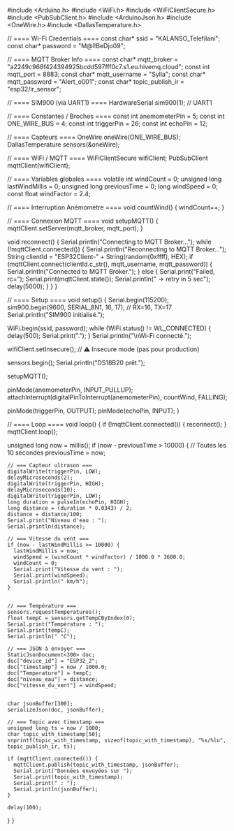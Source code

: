 #include <Arduino.h>
#include <WiFi.h>
#include <WiFiClientSecure.h>
#include <PubSubClient.h>
#include <ArduinoJson.h>
#include <OneWire.h>
#include <DallasTemperature.h>

// ==== Wi-Fi Credentials ====
const char* ssid = "KALANSO_Telefilani";
const char* password = "M@l!BeDjo09";

// ==== MQTT Broker Info ====
const char* mqtt_broker = "a2249c968f424394925bcdd597fff0c7.s1.eu.hivemq.cloud";
const int mqtt_port = 8883;
const char* mqtt_username = "Sylla";
const char* mqtt_password = "Alert_o001";
const char* topic_publish_ir = "esp32/ir_sensor";

// ==== SIM900 (via UART1) ====
HardwareSerial sim900(1);  // UART1

// ==== Constantes / Broches ====
const int anemometerPin = 5;
const int ONE_WIRE_BUS = 4;
const int triggerPin = 26;
const int echoPin = 12;

// ==== Capteurs ====
OneWire oneWire(ONE_WIRE_BUS);
DallasTemperature sensors(&oneWire);

// ==== WiFi / MQTT ====
WiFiClientSecure wifiClient;
PubSubClient mqttClient(wifiClient);

// ==== Variables globales ====
volatile int windCount = 0;
unsigned long lastWindMillis = 0;
unsigned long previousTime = 0;
long windSpeed = 0;
const float windFactor = 2.4;

// ==== Interruption Anémomètre ====
void countWind() {
  windCount++;
}

// ==== Connexion MQTT ====
void setupMQTT() {
  mqttClient.setServer(mqtt_broker, mqtt_port);
}

void reconnect() {
  Serial.println("Connecting to MQTT Broker...");
  while (!mqttClient.connected()) {
    Serial.println("Reconnecting to MQTT Broker...");
    String clientId = "ESP32Client-" + String(random(0xffff), HEX);
    if (mqttClient.connect(clientId.c_str(), mqtt_username, mqtt_password)) {
      Serial.println("Connected to MQTT Broker.");
    } else {
      Serial.print("Failed, rc=");
      Serial.print(mqttClient.state());
      Serial.println(" -> retry in 5 sec");
      delay(5000);
    }
  }
}

// ==== Setup ====
void setup() {
  Serial.begin(115200);
  sim900.begin(9600, SERIAL_8N1, 16, 17); // RX=16, TX=17
  Serial.println("SIM900 initialisé.");

  WiFi.begin(ssid, password);
  while (WiFi.status() != WL_CONNECTED) {
    delay(500);
    Serial.print(".");
  }
  Serial.println("\nWi-Fi connecté.");

  wifiClient.setInsecure(); // ⚠️ Insecure mode (pas pour production)

  sensors.begin();
  Serial.println("DS18B20 prêt.");

  setupMQTT();

  pinMode(anemometerPin, INPUT_PULLUP);
  attachInterrupt(digitalPinToInterrupt(anemometerPin), countWind, FALLING);


  pinMode(triggerPin, OUTPUT);
  pinMode(echoPin, INPUT);
}

// ==== Loop ====
void loop() {
  if (!mqttClient.connected()) {
    reconnect();
  }
  mqttClient.loop();

  unsigned long now = millis();
  if (now - previousTime > 10000) {  // Toutes les 10 secondes
    previousTime = now;

    

    // === Capteur ultrason ===
    digitalWrite(triggerPin, LOW);
    delayMicroseconds(2);
    digitalWrite(triggerPin, HIGH);
    delayMicroseconds(10);
    digitalWrite(triggerPin, LOW);
    long duration = pulseIn(echoPin, HIGH);
    long distance = (duration * 0.0343) / 2;
    distance = distance/100;
    Serial.print("Niveau d'eau : ");
    Serial.println(distance);

    // === Vitesse du vent ===
    if (now - lastWindMillis >= 10000) {
      lastWindMillis = now;
      windSpeed = (windCount * windFactor) / 1000.0 * 3600.0;
      windCount = 0;
      Serial.print("Vitesse du vent : ");
      Serial.print(windSpeed);
      Serial.println(" km/h");
    }


    // === Température ===
    sensors.requestTemperatures();
    float tempC = sensors.getTempCByIndex(0);
    Serial.print("Température : ");
    Serial.print(tempC);
    Serial.println(" °C");

    // === JSON à envoyer ===
    StaticJsonDocument<300> doc;
    doc["device_id"] = "ESP32_2";
    doc["timestamp"] = now / 1000.0;
    doc["Temperature"] = tempC;
    doc["niveau_eau"] = distance;
    doc["vitesse_du_vent"] = windSpeed;


    char jsonBuffer[300];
    serializeJson(doc, jsonBuffer);

    // === Topic avec timestamp ===
    unsigned long ts = now / 1000;
    char topic_with_timestamp[50];
    snprintf(topic_with_timestamp, sizeof(topic_with_timestamp), "%s/%lu", topic_publish_ir, ts);

    if (mqttClient.connected()) {
      mqttClient.publish(topic_with_timestamp, jsonBuffer);
      Serial.print("Données envoyées sur ");
      Serial.print(topic_with_timestamp);
      Serial.print(" : ");
      Serial.println(jsonBuffer);
    }

    delay(100);
  }
}
